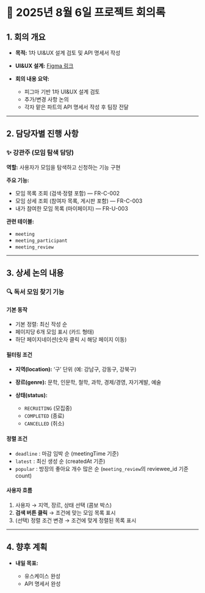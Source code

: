 # 📄 2025년 8월 6일 프로젝트 회의록

## 1. 회의 개요

* **목적:** 1차 UI\&UX 설계 검토 및 API 명세서 작성
* **UI\&UX 설계:** [Figma 링크](https://www.figma.com/make/QbbXkC1RXLgIYYi6YcFZPI/BookJuk-오프라인-독서-모임-플랫폼?fullscreen=1)
* **회의 내용 요약:**

    * 피그마 기반 1차 UI\&UX 설계 검토
    * 추가/변경 사항 논의
    * 각자 맡은 파트의 API 명세서 작성 후 팀장 전달

---

## 2. 담당자별 진행 사항

### ✨ 강관주 (모임 탐색 담당)

**역할:**
사용자가 모임을 탐색하고 신청하는 기능 구현

**주요 기능:**

* 모임 목록 조회 (검색·정렬 포함) — FR-C-002
* 모임 상세 조회 (참여자 목록, 게시판 포함) — FR-C-003
* 내가 참여한 모임 목록 (마이페이지) — FR-U-003

**관련 테이블:**

* `meeting`
* `meeting_participant`
* `meeting_review`

---

## 3. 상세 논의 내용

### 🔍 독서 모임 찾기 기능

#### 기본 동작

* 기본 정렬: 최신 작성 순
* 페이지당 6개 모임 표시 (카드 형태)
* 하단 페이지네이션(숫자 클릭 시 해당 페이지 이동)

#### 필터링 조건

* **지역(location):** ‘구’ 단위 (예: 강남구, 강동구, 강북구)
* **장르(genre):** 문학, 인문학, 철학, 과학, 경제/경영, 자기계발, 예술
* **상태(status):**

    * `RECRUITING` (모집중)
    * `COMPLETED` (종료)
    * `CANCELLED` (취소)

#### 정렬 조건

* `deadline` : 마감 임박 순 (meetingTime 기준)
* `latest` : 최신 생성 순 (createdAt 기준)
* `popular` : 방장의 좋아요 개수 많은 순 (`meeting_review`의 reviewee\_id 기준 count)

#### 사용자 흐름

1. 사용자 → 지역, 장르, 상태 선택 (콤보 박스)
2. **검색 버튼 클릭** → 조건에 맞는 모임 목록 표시
3. (선택) 정렬 조건 변경 → 조건에 맞게 정렬된 목록 표시

---

## 4. 향후 계획

* **내일 목표:**

    * 유스케이스 완성
    * API 명세서 완성
